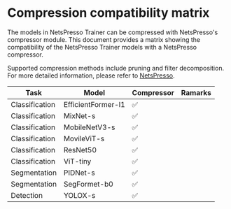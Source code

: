 # Compression compatibility matrix

The models in NetsPresso Trainer can be compressed with NetsPresso's compressor module. 
This document provides a matrix showing the compatibility of the NetsPresso Trainer models with a NetsPresso compressor.

Supported compression methods include pruning and filter decomposition. For more detailed information, please refer to [NetsPresso](https://netspresso.ai/).

| Task | Model | Compressor | Ramarks |
|---|---|---|---|
| Classification | EfficientFormer-l1 | ✅ | |
| Classification | MixNet-s | ✅ | |
| Classification | MobileNetV3-s | ✅ | |
| Classification | MovileViT-s | ✅ | |
| Classification | ResNet50 | ✅ | |
| Classification | ViT-tiny | ✅ | |
| Segmentation | PIDNet-s | ✅ | |
| Segmentation | SegFormet-b0 | ✅ | |
| Detection | YOLOX-s | ✅ | |